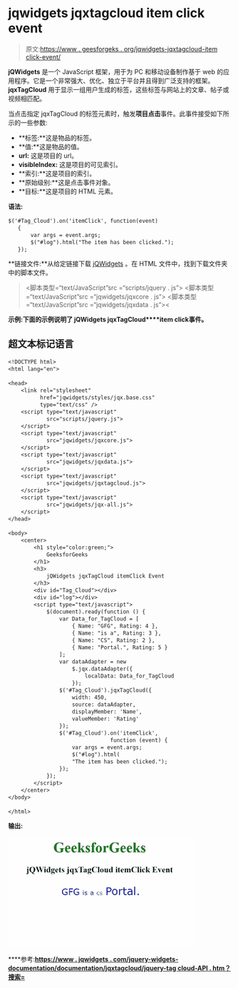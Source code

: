 # jqwidgets jqxtagcloud item click event

> 原文:[https://www . geesforgeks . org/jqwidgets-jqxtagcloud-item click-event/](https://www.geeksforgeeks.org/jqwidgets-jqxtagcloud-itemclick-event/)

**jQWidgets** 是一个 JavaScript 框架，用于为 PC 和移动设备制作基于 web 的应用程序。它是一个非常强大、优化、独立于平台并且得到广泛支持的框架。 **jqxTagCloud** 用于显示一组用户生成的标签，这些标签与网站上的文章、帖子或视频相匹配。

当点击指定 jqxTagCloud 的标签元素时，触发**项目点击**事件。此事件接受如下所示的一些参数:

*   **标签:**这是物品的标签。
*   **值:**这是物品的值。
*   **url:** 这是项目的 url。
*   **visibleIndex:** 这是项目的可见索引。
*   **索引:**这是项目的索引。
*   **原始级别:**这是点击事件对象。
*   **目标:**这是项目的 HTML 元素。

**语法:**

```
$('#Tag_Cloud').on('itemClick', function(event)
   {
       var args = event.args;
       $("#log").html("The item has been clicked.");
   });
```

**链接文件:**从给定链接下载 [jQWidgets](https://www.jqwidgets.com/download/) 。在 HTML 文件中，找到下载文件夹中的脚本文件。

> <link rel="”stylesheet”" href="”jqwidgets/styles/jqx.base.css”" type="”text/css”">
> <脚本类型=“text/JavaScript”src =“scripts/jquery . js”></脚本>
> <脚本类型=“text/JavaScript”src =“jqwidgets/jqxcore . js”></脚本>
> <脚本类型=“text/JavaScript”src =“jqwidgets/jqxdata . js”><

**示例:**下面的示例说明了 jQWidgets jqxTagCloud****item click**事件。**

## **超文本标记语言**

```
<!DOCTYPE html>
<html lang="en">

<head>
    <link rel="stylesheet" 
          href="jqwidgets/styles/jqx.base.css"
          type="text/css" />
    <script type="text/javascript" 
            src="scripts/jquery.js">
    </script>
    <script type="text/javascript" 
            src="jqwidgets/jqxcore.js">
    </script>
    <script type="text/javascript" 
            src="jqwidgets/jqxdata.js">
    </script>
    <script type="text/javascript" 
            src="jqwidgets/jqxtagcloud.js">
    </script>
    <script type="text/javascript" 
            src="jqwidgets/jqx-all.js">
    </script>
</head>

<body>
    <center>
        <h1 style="color:green;">
            GeeksforGeeks
        </h1>
        <h3>
            jQWidgets jqxTagCloud itemClick Event
        </h3>
        <div id="Tag_Cloud"></div>
        <div id="log"></div>
        <script type="text/javascript">
            $(document).ready(function () {
                var Data_for_TagCloud = [
                    { Name: "GFG", Rating: 4 },
                    { Name: "is a", Rating: 3 },
                    { Name: "CS", Rating: 2 },
                    { Name: "Portal.", Rating: 5 }
                ];
                var dataAdapter = new
                    $.jqx.dataAdapter({
                        localData: Data_for_TagCloud
                    });
                $('#Tag_Cloud').jqxTagCloud({
                    width: 450,
                    source: dataAdapter,
                    displayMember: 'Name',
                    valueMember: 'Rating'
                });
                $('#Tag_Cloud').on('itemClick', 
                                function (event) {
                    var args = event.args;
                    $("#log").html(
                    "The item has been clicked.");
                });
            });
        </script>
    </center>
</body>

</html>
```

****输出:****

**![](img/1f95187155ee983c1470930a4f30e8eb.png)**

****参考:**[https://www . jqwidgets . com/jquery-widgets-documentation/documentation/jqxtagcloud/jquery-tag cloud-API . htm？搜索=](https://www.jqwidgets.com/jquery-widgets-documentation/documentation/jqxtagcloud/jquery-tagcloud-api.htm?search=)**